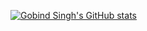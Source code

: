 [![Gobind Singh's GitHub stats](https://github-readme-stats.vercel.app/api?username=gobind-singh&show_icons=true&theme=tokyonight)](https://github.com/gobind-singh/github-readme-stats)